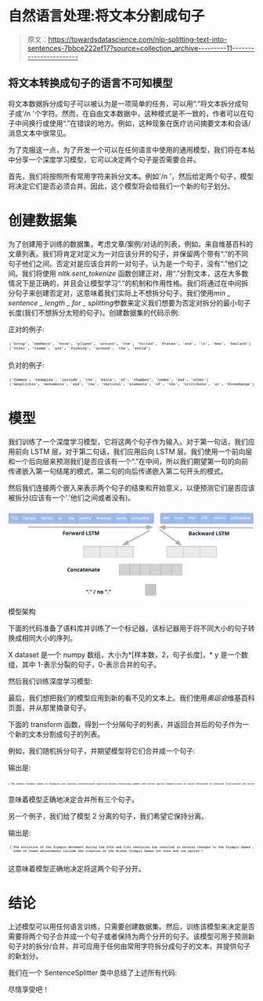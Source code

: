 # 自然语言处理:将文本分割成句子

> 原文：<https://towardsdatascience.com/nlp-splitting-text-into-sentences-7bbce222ef17?source=collection_archive---------11----------------------->

## 将文本转换成句子的语言不可知模型

将文本数据拆分成句子可以被认为是一项简单的任务，可以用“.”将文本拆分成句子或'/n '个字符。然而，在自由文本数据中，这种模式是不一致的，作者可以在句子中间换行或使用“.”在错误的地方。例如，这种现象在医疗访问摘要文本和会话/消息文本中很常见。

为了克服这一点，为了开发一个可以在任何语言中使用的通用模型，我们将在本帖中分享一个深度学习模型，它可以决定两个句子是否需要合并。

首先，我们将按照所有常用字符来拆分文本。例如'/n '，然后给定两个句子，模型将决定它们是否必须合并。因此，这个模型将会给我们一个新的句子划分。

# 创建数据集

为了创建用于训练的数据集，考虑文章/案例/对话的列表，例如，来自维基百科的文章列表。我们将肯定对定义为一对应该分开的句子，并保留两个带有“.”的不同句子他们之间。否定对是应该合并的一对句子，认为是一个句子，没有“.”他们之间。我们将使用 *nltk.sent_tokenize* 函数创建正对，用“.”分割文本，这在大多数情况下是正确的，并且会让模型学习“.”的机制和作用性格。我们将通过在中间拆分句子来创建否定对，这意味着我们实际上不想拆分句子。我们使用*min _ sentence _ length _ for _ splitting*参数来定义我们想要为否定对拆分的最小句子长度(我们不想拆分太短的句子)。创建数据集的代码示例:

正对的例子:

![](img/d38a543d38acc59441b0eecad653aa23.png)

负对的例子:

![](img/e0950cf3a1d4d9d8e7ce55fada52164a.png)

# 模型

我们训练了一个深度学习模型，它将这两个句子作为输入。对于第一句话，我们应用前向 LSTM 层，对于第二句话，我们应用后向 LSTM 层。我们使用一个前向层和一个后向层来预测我们是否应该有一个“.”在中间，所以我们期望第一句的向前传递嵌入第一句结尾的模式，第二句的向后传递嵌入第二句开头的模式。

然后我们连接两个嵌入来表示两个句子的结束和开始意义，以便预测它们是否应该被拆分(应该有一个'.'他们之间或者没有)。

![](img/ad02a9e264438a6087ffbdc947b22d1a.png)

模型架构

下面的代码准备了语料库并训练了一个标记器，该标记器用于将不同大小的句子转换成相同大小的序列。

X dataset 是一个 numpy 数组，大小为*[样本数，2，句子长度]，* y 是一个数组，其中 1-表示分裂的句子，0-表示合并的句子。

然后我们训练深度学习模型:

最后，我们想把我们的模型应用到新的看不见的文本上。我们使用*奥运会*维基百科页面，并从那里摘录句子。

下面的 transform 函数，得到一个分隔句子的列表，并返回合并后的句子作为一个新的文本分割成句子的列表。

例如，我们随机拆分句子，并期望模型将它们合并成一个句子:

输出是:

![](img/b0eee987c4bd5a8183eca94148db520b.png)

意味着模型正确地决定合并所有三个句子。

另一个例子，我们给了模型 2 分离的句子，我们希望它保持分离。

输出是:

![](img/c9400aae5efb5762c8f60c665f291f24.png)

这意味着模型正确地决定将这两个句子分开。

# 结论

上述模型可以用任何语言训练，只需要创建数据集。然后，训练该模型来决定是否需要将两个句子合并成一个句子或者保持为两个分开的句子。该模型可用于预测新句子对的拆分/合并，并可应用于任何由常用字符拆分成句子的文本，并提供句子的新划分。

我们在一个 SentenceSplitter 类中总结了上述所有代码:

尽情享受吧！